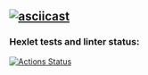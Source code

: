 [![asciicast](https://asciinema.org/a/bwGOxklYPyqhMm0aW344NJGv3.svg)](https://asciinema.org/a/bwGOxklYPyqhMm0aW344NJGv3)
---
### Hexlet tests and linter status:
[![Actions Status](https://github.com/stupid-laborant/php-project-lvl2/workflows/hexlet-check/badge.svg)](https://github.com/stupid-laborant/php-project-lvl2/actions)
